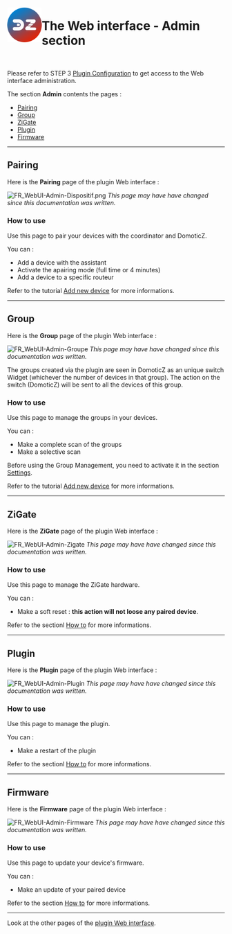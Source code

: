 <a href="Home.md"><img align="left" width="80" height="80" src="../Images/logo_Z4D.png" alt="Logo"></a>

# The Web interface - Admin section

</br>

Please refer to STEP 3 [Plugin Configuration](Plugin_Configuration.md) to get access to the Web interface administration.

The section __Admin__ contents the pages :

* [Pairing](#pairing)
* [Group](#group)
* [ZiGate](#zigate)
* [Plugin](#plugin)
* [Firmware](#firmware)


------------------------------------------------
## Pairing

Here is the __Pairing__ page of the plugin Web interface :

![FR_WebUI-Admin-Dispositif.png](Images/FR_WebUI-Admin-Appairage.png)
*This page may have have changed since this documentation was written.*

### How to use

Use this page to pair your devices with the coordinator and DomoticZ.

You can :

* Add a device with the assistant
* Activate the apairing mode (full time or 4 minutes)
* Add a device to a specific routeur

Refer to the tutorial [Add new device](HowTo_Pairing-device.md) for more informations.

------------------------------------------------
## Group

Here is the __Group__ page of the plugin Web interface :

![FR_WebUI-Admin-Groupe](Images/FR_WebUI-Admin-Groupe.png)
*This page may have have changed since this documentation was written.*

The groups created via the plugin are seen in DomoticZ as an unique switch Widget (whichever the number of devices in that group). The action on the switch (DomoticZ) will be sent to all the devices of this group.

### How to use

Use this page to manage the groups in your devices.

You can :

* Make a complete scan of the groups
* Make a selective scan

Before using the Group Management, you need to activate it in the section [Settings](WebUI_Settings.md).

Refer to the tutorial [Add new device](HowTo_Group-management.md) for more informations.


------------------------------------------------
## ZiGate

Here is the __ZiGate__ page of the plugin Web interface :

![FR_WebUI-Admin-Zigate](Images/FR_WebUI-Admin-Zigate.png)
*This page may have have changed since this documentation was written.*

### How to use

Use this page to manage the ZiGate hardware.

You can :

* Make a soft reset : **this action will not loose any paired device**.

Refer to the sectionl [How to](Home.md#how-to) for more informations.

------------------------------------------------
## Plugin

Here is the __Plugin__ page of the plugin Web interface :

![FR_WebUI-Admin-Plugin](Images/FR_WebUI-Admin-Plugin.png)
*This page may have have changed since this documentation was written.*

### How to use

Use this page to manage the plugin.

You can :

* Make a restart of the plugin

Refer to the sectionl [How to](Home.md#how-to) for more informations.

------------------------------------------------
## Firmware

Here is the __Firmware__ page of the plugin Web interface :

![FR_WebUI-Admin-Firmware](Images/FR_WebUI-Admin-Firmware.png)
*This page may have have changed since this documentation was written.*

### How to use

Use this page to update your device's firmware.

You can :

* Make an update of your paired device

Refer to the section [How to](Home.md#how-to) for more informations.


------------------------------------------------
Look at the other pages of the [plugin Web interface](Home.md#plugins-web-interface).
